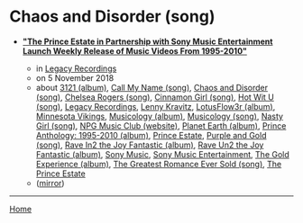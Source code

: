 # Chaos and Disorder (song)

 - [**"The Prince Estate in Partnership with Sony Music Entertainment Launch Weekly Release of Music Videos From 1995-2010"**](https://www.legacyrecordings.com/2018/11/05/the-prince-estate-in-partnership-with-sony-music-entertainment-launch-weekly-release-of-music-videos-from-1995-2010/)

    - in [Legacy Recordings](https://www.legacyrecordings.com/)
    - on 5 November 2018
    - about [3121 (album)](../../../topics/album/3121/index.md), [Call My Name (song)](../../../topics/song/call-my-name/index.md), [Chaos and Disorder (song)](../../../topics/song/chaos-and-disorder/index.md), [Chelsea Rogers (song)](../../../topics/song/chelsea-rogers/index.md), [Cinnamon Girl (song)](../../../topics/song/cinnamon-girl/index.md), [Hot Wit U (song)](../../../topics/song/hot-wit-u/index.md), [Legacy Recordings](../../../topics/legacy-recordings/index.md), [Lenny Kravitz](../../../topics/lenny-kravitz/index.md), [LotusFlow3r (album)](../../../topics/album/lotusflow3r/index.md), [Minnesota Vikings](../../../topics/minnesota-vikings/index.md), [Musicology (album)](../../../topics/album/musicology/index.md), [Musicology (song)](../../../topics/song/musicology/index.md), [Nasty Girl (song)](../../../topics/song/nasty-girl/index.md), [NPG Music Club (website)](../../../topics/website/npg-music-club/index.md), [Planet Earth (album)](../../../topics/album/planet-earth/index.md), [Prince Anthology: 1995-2010 (album)](../../../topics/album/prince-anthology-1995-2010/index.md), [Prince Estate](../../../topics/prince-estate/index.md), [Purple and Gold (song)](../../../topics/song/purple-and-gold/index.md), [Rave In2 the Joy Fantastic (album)](../../../topics/album/rave-in2-the-joy-fantastic/index.md), [Rave Un2 the Joy Fantastic (album)](../../../topics/album/rave-un2-the-joy-fantastic/index.md), [Sony Music](../../../topics/sony-music/index.md), [Sony Music Entertainment](../../../topics/sony-music-entertainment/index.md), [The Gold Experience (album)](../../../topics/album/the-gold-experience/index.md), [The Greatest Romance Ever Sold (song)](../../../topics/song/the-greatest-romance-ever-sold/index.md), [The Prince Estate](../../../topics/the-prince-estate/index.md)
    - ([mirror](https://web.archive.org/web/*/https://www.legacyrecordings.com/2018/11/05/the-prince-estate-in-partnership-with-sony-music-entertainment-launch-weekly-release-of-music-videos-from-1995-2010/))

----

[Home](../index.md)

